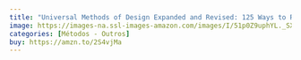 ```yaml
---
title: "Universal Methods of Design Expanded and Revised: 125 Ways to Research Complex Problems"
image: https://images-na.ssl-images-amazon.com/images/I/51p0Z9uphYL._SX420_BO1,204,203,200_.jpg
categories: [Métodos - Outros]
buy: https://amzn.to/2S4vjMa
---
```

